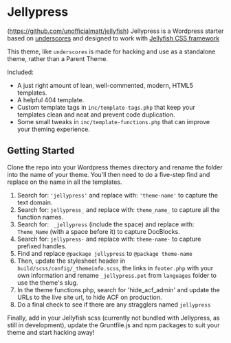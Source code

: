 Jellypress
===
(https://github.com/unofficialmatt/jellyfish)
Jellypress is a Wordpress starter based on [underscores](https://github.com/Automattic/_s) and designed to work with [Jellyfish CSS framework](https://github.com/unofficialmatt/jellyfish)

This theme, like `underscores` is made for hacking and use as a standalone theme, rather than a Parent Theme.

Included:
* A just right amount of lean, well-commented, modern, HTML5 templates.
* A helpful 404 template.
* Custom template tags in `inc/template-tags.php` that keep your templates clean and neat and prevent code duplication.
* Some small tweaks in `inc/template-functions.php` that can improve your theming experience.

Getting Started
---------------

Clone the repo into your Wordpress themes directory and rename the folder into the name of your theme. You'll then need to do a five-step find and replace on the name in all the templates.

1. Search for: `'jellypress'` and replace with: `'theme-name'` to capture the text domain.
2. Search for: `jellypress_` and replace with: `theme_name_` to capture all the function names.
3. Search for: ` _jellypress` (include the space) and replace with: ` Theme_Name` (with a space before it) to capture DocBlocks.
4. Search for: `jellypress-` and replace with: `theme-name-` to capture prefixed handles.
5. Find and replace `@package jellypress` to `@package theme-name`
6. Then, update the stylesheet header in `build/scss/config/_themeinfo.scss`, the links in `footer.php` with your own information and rename `_jellypress.pot` from `languages` folder to use the theme's slug.
7. In the theme functions.php, search for 'hide_acf_admin' and update the URLs to the live site url, to hide ACF on production.
8. Do a final check to see if there are any stragglers named `jellypress`

Finally, add in your Jellyfish scss (currently not bundled with Jellypress, as still in development), update the Gruntfile.js and npm packages to suit your theme and start hacking away!
